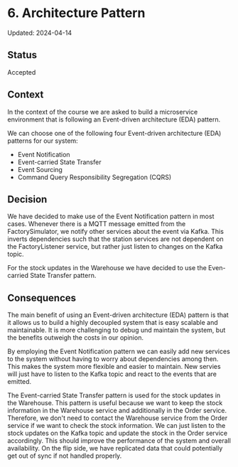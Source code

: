 # 6. Architecture Pattern

Updated: 2024-04-14

## Status

Accepted

## Context
In the context of the course we are asked to build a microservice environment that is following an
Event-driven architecture (EDA) pattern.

We can choose one of the following four Event-driven architecture (EDA) patterns for our system:
* Event Notification
* Event-carried State Transfer
* Event Sourcing
* Command Query Responsibility Segregation (CQRS)

## Decision
We have decided to make use of the Event Notification pattern in most cases. Whenever there is a MQTT message
emitted from the FactorySimulator, we notify other services about the event via Kafka. This inverts
dependencies such that the station services are not dependent on the FactoryListener service, but rather
just listen to changes on the Kafka topic.

For the stock updates in the Warehouse we have decided to use the Even-carried State Transfer pattern.

## Consequences
The main benefit of using an Event-driven architecture (EDA) pattern is that it allows us to build a highly
decoupled system that is easy scalable and maintainable. It is more challenging to debug und maintain the
system, but the benefits outweigh the costs in our opinion.

By employing the Event Notification pattern we can easily add new services to the system without having to
worry about dependencies among then. This makes the system more flexible and easier to maintain. New servies
will just have to listen to the Kafka topic and react to the events that are emitted.

The Event-carried State Transfer pattern is used for the stock updates in the Warehouse. This pattern is
useful because we want to keep the stock information in the Warehouse service and additionally in the Order
service. Therefore, we don't need to contact the Warehouse service from the Order service if we want to check
the stock information. We can just listen to the stock updates on the Kafka topic and update the stock in the
Order service accordingly. This should improve the performance of the system and overall availability. On the
flip side, we have replicated data that could potentially get out of sync if not handled properly.

